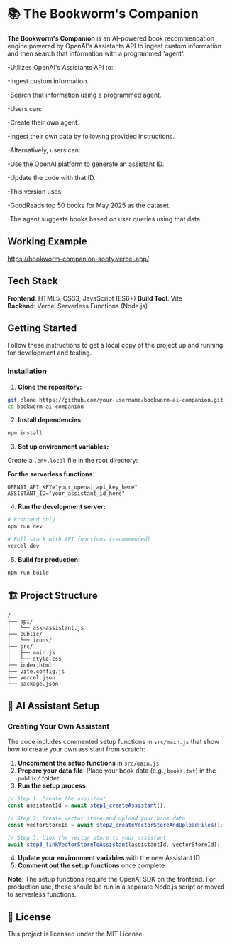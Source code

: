 # 📚 The Bookworm's Companion

**The Bookworm's Companion** is an AI-powered book recommendation engine powered by OpenAI's Assistants API to ingest custom information and then search that information with a programmed 'agent'. 

-Utilizes OpenAI's Assistants API to:

 -Ingest custom information.

 -Search that information using a programmed agent.

-Users can:

 -Create their own agent.

 -Ingest their own data by following provided instructions.

-Alternatively, users can:

 -Use the OpenAI platform to generate an assistant ID.

 -Update the code with that ID.

-This version uses:

 -GoodReads top 50 books for May 2025 as the dataset.

 -The agent suggests books based on user queries using that data.

## Working Example 
https://bookworm-companion-sooty.vercel.app/

## Tech Stack

**Frontend**: HTML5, CSS3, JavaScript (ES6+)
**Build Tool**: Vite  
**Backend**: Vercel Serverless Functions (Node.js)

## Getting Started

Follow these instructions to get a local copy of the project up and running for development and testing.


### Installation

1. **Clone the repository:**
```bash
git clone https://github.com/your-username/bookworm-ai-companion.git
cd bookworm-ai-companion
```

2. **Install dependencies:**
```bash
npm install
```

3. **Set up environment variables:**

Create a `.env.local` file in the root directory:

**For the serverless functions:**
```
OPENAI_API_KEY="your_openai_api_key_here"
ASSISTANT_ID="your_assistant_id_here"
```

4. **Run the development server:**
```bash
# Frontend only
npm run dev

# Full-stack with API functions (recommended)
vercel dev
```

5. **Build for production:**
```bash
npm run build
```

## 🏗 Project Structure

```
/
├── api/
│   └── ask-assistant.js
├── public/
│   └── icons/
├── src/
│   ├── main.js
│   └── style.css
├── index.html
├── vite.config.js
├── vercel.json
└── package.json
```

## 🤖 AI Assistant Setup

### Creating Your Own Assistant

The code includes commented setup functions in `src/main.js` that show how to create your own assistant from scratch:

1. **Uncomment the setup functions** in `src/main.js`
2. **Prepare your data file**: Place your book data (e.g., `books.txt`) in the `public/` folder
3. **Run the setup process**:

```javascript
// Step 1: Create the assistant
const assistantId = await step1_createAssistant();

// Step 2: Create vector store and upload your book data
const vectorStoreId = await step2_createVectorStoreAndUploadFiles();

// Step 3: Link the vector store to your assistant
await step3_linkVectorStoreToAssistant(assistantId, vectorStoreId);
```

4. **Update your environment variables** with the new Assistant ID
5. **Comment out the setup functions** once complete

**Note**: The setup functions require the OpenAI SDK on the frontend. For production use, these should be run in a separate Node.js script or moved to serverless functions.

## 📄 License

This project is licensed under the MIT License.